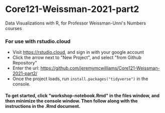 # Core121-Weissman-2021-part2
Data Visualizations with R, for Professor Weissman-Unni's Numbers courses


### For use with rstudio.cloud 

* Visit https://rstudio.cloud, and sign in with your google account  
* Click the arrow next to "New Project", and select "from Github Repository"
* Enter the url: https://github.com/jeremymcwilliams/Core121-Weissman-2021-part2/
* Once the project loads, run `install.packages("tidyverse")` in the console.


#### To get started, click "workshop-notebook.Rmd" in the files window, and then minimize the console window. Then follow along with the instructions in the .Rmd document.


